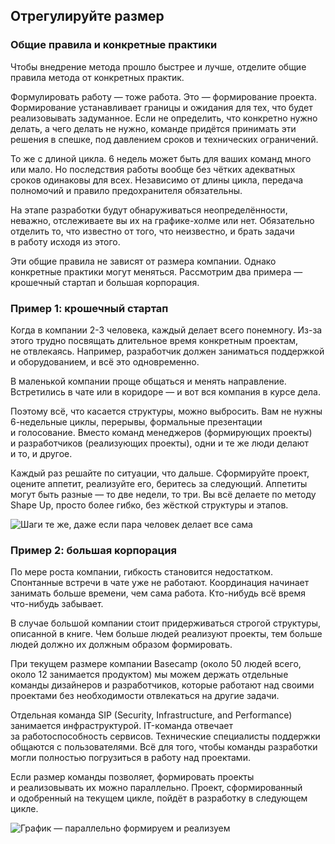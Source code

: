 ## Отрегулируйте размер


### Общие правила и конкретные практики

Чтобы внедрение метода прошло быстрее и лучше, отделите общие правила метода от конкретных практик.

Формулировать работу — тоже работа. Это — формирование проекта. Формирование устанавливает границы и ожидания для тех, что будет реализовывать задуманное. Если не определить, что конкретно нужно делать, а чего делать не нужно, команде придётся принимать эти решения в спешке, под давлением сроков и технических ограничений.

То же с длиной цикла. 6 недель может быть для ваших команд много или мало. Но последствия работы вообще без чётких адекватных сроков одинаковы для всех. Независимо от длины цикла, передача полномочий и правило предохранителя обязательны.

На этапе разработки будут обнаруживаться неопределённости, неважно, отслеживаете вы их на графике-холме или нет. Обязательно отделить то, что известно от того, что неизвестно, и брать задачи в работу исходя из этого.

Эти общие правила не зависят от размера компании. Однако конкретные практики могут меняться. Рассмотрим два примера — крошечный стартап и большая корпорация.

### Пример 1: крошечный стартап

Когда в компании 2-3 человека, каждый делает всего понемногу. Из-за этого трудно посвящать длительное время конкретным проектам, не отвлекаясь. Например, разработчик должен заниматься поддержкой и оборудованием, и всё это одновременно.

В маленькой компании проще общаться и менять направление. Встретились в чате или в коридоре — и вот вся компания в курсе дела.

Поэтому всё, что касается структуры, можно выбросить. Вам не нужны 6-недельные циклы, перерывы, формальные презентации и голосование. Вместо команд менеджеров (формирующих проекты) и разработчиков (реализующих проекты), одни и те же люди делают и то, и другое. 

Каждый раз решайте по ситуации, что дальше. Сформируйте проект, оцените аппетит, реализуйте его, беритесь за следующий. Аппетиты могут быть разные — то две недели, то три. Вы всё делаете по методу Shape Up, просто более гибко, без жёсткой структуры и этапов.

![Шаги те же, даже если пара человек делает все сама](https://basecamp.com/assets/books/shapeup/4.2/phases_of_work-c2d3f6225e1b92af9453047a4364a174099de56289f0082a3d39673c20bd2db3.png)

### Пример 2: большая корпорация

По мере роста компании, гибкость становится недостатком. Спонтанные встречи в чате уже не работают. Координация начинает занимать больше времени, чем сама работа. Кто-нибудь всё время что-нибудь забывает.

В случае большой компании стоит придерживаться строгой структуры, описанной в книге. Чем больше людей реализуют проекты, тем больше людей должно их должным образом формировать. 

При текущем размере компании Basecamp (около 50 людей всего, около 12 занимается продуктом) мы можем держать отдельные команды дизайнеров и разработчиков, которые работают над своими проектами без необходимости отвлекаться на другие задачи.

Отдельная команда SIP (Security, Infrastructure, and Performance) занимается инфраструктурой. IT-команда отвечает за работоспособность сервисов. Технические специалисты поддержки общаются с пользователями. Всё для того, чтобы команды разработки могли полностью погрузиться в работу над проектами.

Если размер команды позволяет, формировать проекты и реализовывать их можно параллельно. Проект, сформированный и одобренный на текущем цикле, пойдёт в разработку в следующем цикле.

![График — параллельно формируем и реализуем](https://basecamp.com/assets/books/shapeup/4.2/two_tracks-e8df2166d8c2f842aeb9dc0e8e5f5a02134c8e315cbe1b353adfd71955305a19.png)